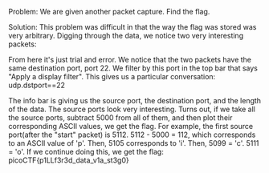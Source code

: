 Problem:
We are given another packet capture. Find the flag.

Solution:
This problem was difficult in that the way the flag was stored was very arbitrary.
Digging through the data, we notice two very interesting packets:


From here it's just trial and error. We notice that the two packets have the same destination port, port 22.
We filter by this port in the top bar that says "Apply a display filter". This gives us a particular conversation:
udp.dstport==22

The info bar is giving us the source port, the destination port, and the length of the data. The source ports look very interesting.
Turns out, if we take all the source ports, subtract 5000 from all of them, and then plot their corresponding ASCII values, we get the flag.
For example, the first source port(after the "start" packet) is 5112. 5112 - 5000 = 112, which corresponds to an ASCII value of 'p'.
Then, 5105 corresponds to 'i'.
Then, 5099 = 'c'.
5111 = 'o'.
If we continue doing this, we get the flag: picoCTF{p1LLf3r3d_data_v1a_st3g0}
